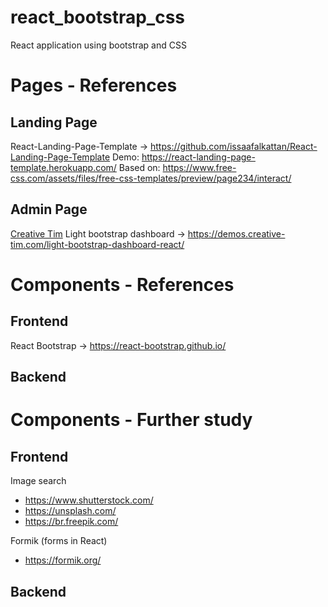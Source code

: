 # react_bootstrap_css
React application using bootstrap and CSS

# Pages - References

## Landing Page
React-Landing-Page-Template -> https://github.com/issaafalkattan/React-Landing-Page-Template
Demo: https://react-landing-page-template.herokuapp.com/ Based on: https://www.free-css.com/assets/files/free-css-templates/preview/page234/interact/

## Admin Page
[Creative Tim](https://www.creative-tim.com/) Light bootstrap dashboard -> https://demos.creative-tim.com/light-bootstrap-dashboard-react/


# Components - References
## Frontend
React Bootstrap -> https://react-bootstrap.github.io/

## Backend

# Components - Further study
## Frontend

Image search
  - https://www.shutterstock.com/
  - https://unsplash.com/
  - https://br.freepik.com/

Formik (forms in React)
  - https://formik.org/

## Backend

